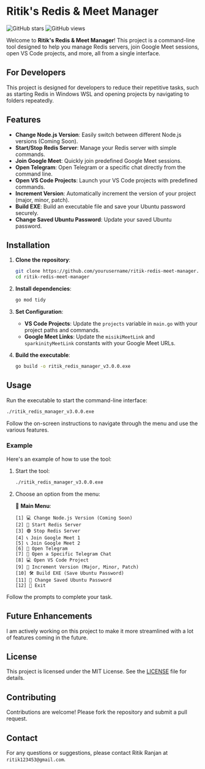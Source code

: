 # Ritik's Redis & Meet Manager

![GitHub stars](https://img.shields.io/github/stars/ritikranjan12/ritik-redis-meet-manager)
![GitHub views](https://komarev.com/ghpvc/?username=ritikranjan12&repo=ritik-redis-meet-manager)

Welcome to **Ritik's Redis & Meet Manager**! This project is a command-line tool designed to help you manage Redis servers, join Google Meet sessions, open VS Code projects, and more, all from a single interface.

## For Developers

This project is designed for developers to reduce their repetitive tasks, such as starting Redis in Windows WSL and opening projects by navigating to folders repeatedly.

## Features

- **Change Node.js Version**: Easily switch between different Node.js versions (Coming Soon).
- **Start/Stop Redis Server**: Manage your Redis server with simple commands.
- **Join Google Meet**: Quickly join predefined Google Meet sessions.
- **Open Telegram**: Open Telegram or a specific chat directly from the command line.
- **Open VS Code Projects**: Launch your VS Code projects with predefined commands.
- **Increment Version**: Automatically increment the version of your project (major, minor, patch).
- **Build EXE**: Build an executable file and save your Ubuntu password securely.
- **Change Saved Ubuntu Password**: Update your saved Ubuntu password.

## Installation

1. **Clone the repository**:
    ```sh
    git clone https://github.com/yourusername/ritik-redis-meet-manager.git
    cd ritik-redis-meet-manager
    ```

2. **Install dependencies**:
    ```sh
    go mod tidy
    ```

3. **Set Configuration**:
    - **VS Code Projects**: Update the `projects` variable in `main.go` with your project paths and commands.
    - **Google Meet Links**: Update the `misikiMeetLink` and `sparkinityMeetLink` constants with your Google Meet URLs.

4. **Build the executable**:
    ```sh
    go build -o ritik_redis_manager_v3.0.0.exe
    ```

## Usage

Run the executable to start the command-line interface:
```sh
./ritik_redis_manager_v3.0.0.exe
```

Follow the on-screen instructions to navigate through the menu and use the various features.

### Example

Here's an example of how to use the tool:

1. Start the tool:
    ```sh
    ./ritik_redis_manager_v3.0.0.exe
    ```

2. Choose an option from the menu:

    📌 **Main Menu**:
    ```
    [1] 💻 Change Node.js Version (Coming Soon)
    [2] 🔴 Start Redis Server
    [3] 🟢 Stop Redis Server
    [4] 📞 Join Google Meet 1
    [5] 📞 Join Google Meet 2
    [6] 📲 Open Telegram
    [7] 💬 Open a Specific Telegram Chat
    [8] 💻 Open VS Code Project
    [9] 🚀 Increment Version (Major, Minor, Patch)
    [10] 🛠️ Build EXE (Save Ubuntu Password)
    [11] 🔑 Change Saved Ubuntu Password
    [12] 🚪 Exit
    ```

Follow the prompts to complete your task.

## Future Enhancements

I am actively working on this project to make it more streamlined with a lot of features coming in the future.

## License

This project is licensed under the MIT License. See the [LICENSE](LICENSE) file for details.

## Contributing

Contributions are welcome! Please fork the repository and submit a pull request.

## Contact

For any questions or suggestions, please contact Ritik Ranjan at `ritik123453@gmail.com`.